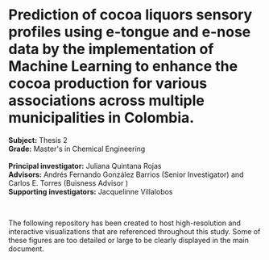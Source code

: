 # **Prediction of cocoa liquors sensory profiles using e-tongue and e-nose data by the implementation of Machine Learning to enhance the cocoa production for various associations across multiple municipalities in Colombia.**

**Subject:** Thesis 2<br>
**Grade:** Master's in Chemical Engineering<br>
<br>
**Principal investigator:** Juliana Quintana Rojas<br>
**Advisors:** Andrés Fernando González Barrios (Senior Investigator) and Carlos E. Torres (Buisness Advisor )<br>
**Supporting investigators:** Jacquelinne Villalobos<br>

<br>

The following repository has been created to host high-resolution and interactive visualizations that are referenced throughout this study. Some of these figures are too detailed or large to be clearly displayed in the main document.
